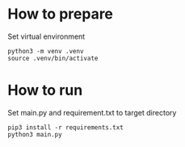 # How to prepare
Set virtual environment
```
python3 -m venv .venv
source .venv/bin/activate         
```

# How to run
Set main.py and requirement.txt  to target directory 
```
pip3 install -r requirements.txt
python3 main.py
```
